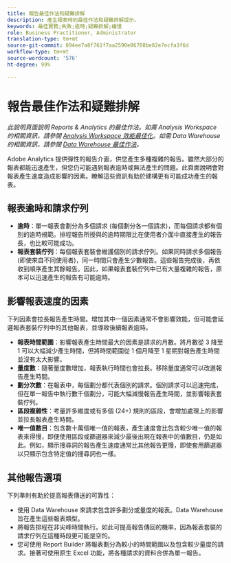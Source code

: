 ```yaml
---
title: 報告最佳作法和疑難排解
description: 產生報表時的最佳作法和疑難排解提示。
keywords: 最佳實務;失敗;逾時;疑難排解;緩慢
role: Business Practitioner, Administrator
translation-type: tm+mt
source-git-commit: 894ee7a8f761f7aa2590e06708be82e7ecfa3f6d
workflow-type: tm+mt
source-wordcount: '576'
ht-degree: 99%

---
```



# 報告最佳作法和疑難排解

*此說明頁面說明 Reports &amp; Analytics 的最佳作法。如需 Analysis Workspace 的相關資訊，請參閱 [Analysis Workspace 效能最佳化](../analysis-workspace/workspace-faq/optimizing-performance.md)。如需 Data Warehouse 的相關資訊，請參閱 [Data Warehouse 最佳作法](/help/export/data-warehouse/data-warehouse-bp.md)。*

Adobe Analytics 提供彈性的報告介面，供您產生多種複雜的報告。雖然大部分的報表都能迅速產生，但您仍可能遇到報表逾時或無法產生的問題。此頁面說明會對報表產生速度造成影響的因素。瞭解這些資訊有助於建構更有可能成功產生的報表。

## 報表逾時和請求佇列

* **逾時**：單一報表會劃分為多個請求 (每個劃分各一個請求)，而每個請求都有個別的逾時規範。排程報告所授與的逾時期限比在使用者介面中直接產生的報告長，也比較可能成功。
* **報表套裝佇列**：每個報表套裝會維護個別的請求佇列。如果同時請求多個報告 (即使來自不同使用者)，同一時間只會產生少數報告。這些報告完成後，再依收到順序產生其餘報告。因此，如果報表套裝佇列中已有大量複雜的報告，原本可以迅速產生的報告有可能逾時。

## 影響報表速度的因素

下列因素會拉長報告產生時間。增加其中一個因素通常不會影響效能，但可能會延遲報表套裝佇列中的其他報表，並導致後續報表逾時。

* **報表時間範圍**：影響報表產生時間最大的因素是請求的月數。將月數從 3 降至 1 可以大幅減少產生時間，但將時間範圍從 1 個月降至 1 星期對報告產生時間並沒有太大影響。
* **量度數**：隨著量度數增加，報表執行時間也會拉長。移除量度通常可以改進報告產生時間。
* **劃分次數**：在報表中，每個劃分都代表個別的請求。個別請求可以迅速完成，但在單一報告中執行數千個劃分，可能大幅減慢報告產生時間，並影響報表套裝佇列。
* **區段複雜性**：考量許多維度或有多個 (24+) 規則的區段，會增加處理上的影響並拉長報表產生時間。
* **唯一值數目**：包含數十萬個唯一值的報表，產生速度會比包含較少唯一值的報表來得慢，即便使用區段或篩選器來減少最後出現在報表中的值數目，仍是如此。例如，顯示搜尋詞的報告產生速度通常比其他報告更慢，即使套用篩選器以只顯示包含特定值的搜尋詞也一樣。

## 其他報告選項

下列準則有助於提高報表傳送的可靠性：

* 使用 Data Warehouse 來請求包含許多劃分或量度的報表。Data Warehouse 旨在產生這些報表類型。
* 將報告排程在非尖峰時間執行。如此可提高報告傳回的機率，因為報表套裝的請求佇列在這種時段更可能是空的。
* 您可使用 Report Builder 將報表劃分為較小的時間範圍以及包含較少量度的請求。接著可使用原生 Excel 功能，將各種請求的資料合併為單一報告。
